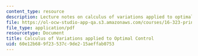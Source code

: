 ```yaml
---
content_type: resource
description: Lecture notes on calculus of variations applied to optimal control problems.
file: https://ol-ocw-studio-app-qa.s3.amazonaws.com/courses/16-323-principles-of-optimal-control-spring-2008/60e12b689f23537c9de215aeffab0753_lec6.pdf
file_type: application/pdf
resourcetype: Document
title: Calculus of Variations applied to Optimal Control
uid: 60e12b68-9f23-537c-9de2-15aeffab0753
---
```

